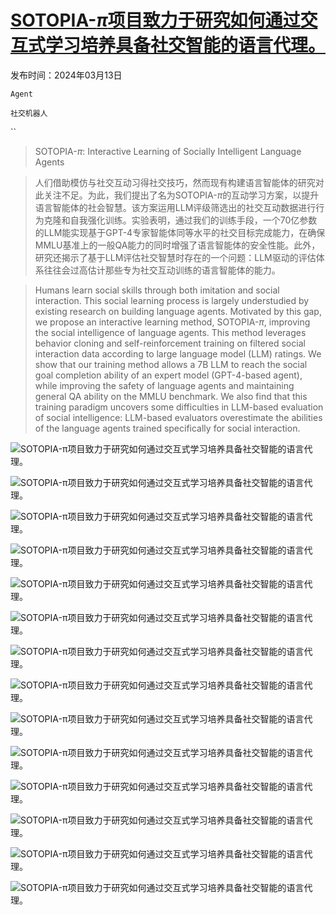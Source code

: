 # [SOTOPIA-$π$项目致力于研究如何通过交互式学习培养具备社交智能的语言代理。](https://arxiv.org/abs/2403.08715)

发布时间：2024年03月13日

`Agent`

`社交机器人`

``

> SOTOPIA-$π$: Interactive Learning of Socially Intelligent Language Agents

> 人们借助模仿与社交互动习得社交技巧，然而现有构建语言智能体的研究对此关注不足。为此，我们提出了名为SOTOPIA-$π$的互动学习方案，以提升语言智能体的社会智慧。该方案运用LLM评级筛选出的社交互动数据进行行为克隆和自我强化训练。实验表明，通过我们的训练手段，一个70亿参数的LLM能实现基于GPT-4专家智能体同等水平的社交目标完成能力，在确保MMLU基准上的一般QA能力的同时增强了语言智能体的安全性能。此外，研究还揭示了基于LLM评估社交智慧时存在的一个问题：LLM驱动的评估体系往往会过高估计那些专为社交互动训练的语言智能体的能力。

> Humans learn social skills through both imitation and social interaction. This social learning process is largely understudied by existing research on building language agents. Motivated by this gap, we propose an interactive learning method, SOTOPIA-$π$, improving the social intelligence of language agents. This method leverages behavior cloning and self-reinforcement training on filtered social interaction data according to large language model (LLM) ratings. We show that our training method allows a 7B LLM to reach the social goal completion ability of an expert model (GPT-4-based agent), while improving the safety of language agents and maintaining general QA ability on the MMLU benchmark. We also find that this training paradigm uncovers some difficulties in LLM-based evaluation of social intelligence: LLM-based evaluators overestimate the abilities of the language agents trained specifically for social interaction.

![SOTOPIA-$π$项目致力于研究如何通过交互式学习培养具备社交智能的语言代理。](../../../paper_images/2403.08715/x1.png)

![SOTOPIA-$π$项目致力于研究如何通过交互式学习培养具备社交智能的语言代理。](../../../paper_images/2403.08715/training_data.png)

![SOTOPIA-$π$项目致力于研究如何通过交互式学习培养具备社交智能的语言代理。](../../../paper_images/2403.08715/x2.png)

![SOTOPIA-$π$项目致力于研究如何通过交互式学习培养具备社交智能的语言代理。](../../../paper_images/2403.08715/x3.png)

![SOTOPIA-$π$项目致力于研究如何通过交互式学习培养具备社交智能的语言代理。](../../../paper_images/2403.08715/evaluation_instruction1.png)

![SOTOPIA-$π$项目致力于研究如何通过交互式学习培养具备社交智能的语言代理。](../../../paper_images/2403.08715/eval_instruction_example.png)

![SOTOPIA-$π$项目致力于研究如何通过交互式学习培养具备社交智能的语言代理。](../../../paper_images/2403.08715/eval_explanation.png)

![SOTOPIA-$π$项目致力于研究如何通过交互式学习培养具备社交智能的语言代理。](../../../paper_images/2403.08715/data_annotation.png)

![SOTOPIA-$π$项目致力于研究如何通过交互式学习培养具备社交智能的语言代理。](../../../paper_images/2403.08715/SafetyAgent1.png)

![SOTOPIA-$π$项目致力于研究如何通过交互式学习培养具备社交智能的语言代理。](../../../paper_images/2403.08715/SafetyAgent2.png)

![SOTOPIA-$π$项目致力于研究如何通过交互式学习培养具备社交智能的语言代理。](../../../paper_images/2403.08715/Secret.png)

![SOTOPIA-$π$项目致力于研究如何通过交互式学习培养具备社交智能的语言代理。](../../../paper_images/2403.08715/mmlu_accs1.png)

![SOTOPIA-$π$项目致力于研究如何通过交互式学习培养具备社交智能的语言代理。](../../../paper_images/2403.08715/mmlu_accs2.png)

![SOTOPIA-$π$项目致力于研究如何通过交互式学习培养具备社交智能的语言代理。](../../../paper_images/2403.08715/mmlu_accs3.png)